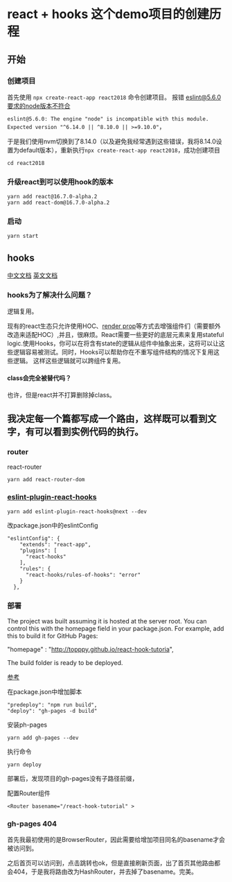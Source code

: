 # react + hooks 这个demo项目的创建历程

## 开始
### 创建项目

首先使用 `npx create-react-app react2018` 命令创建项目。
报错 eslint@5.6.0要求的node版本不符合

`eslint@5.6.0: The engine "node" is incompatible with this module. Expected version "^6.14.0 || ^8.10.0 || >=9.10.0"`，

于是我们使用nvm切换到了8.14.0（以及避免我经常遇到这些错误，我将8.14.0设置为default版本），重新执行`npx create-react-app react2018`，成功创建项目

`cd react2018`

### 升级react到可以使用hook的版本

```
yarn add react@16.7.0-alpha.2
yarn add react-dom@16.7.0-alpha.2
```

### 启动
```bash
yarn start
```

## hooks
[中文文档](https://react.docschina.org/docs/hooks-intro.html)
[英文文档](https://reactjs.org/docs/hooks-intro.html)

### hooks为了解决什么问题？
逻辑复用。

现有的react生态只允许使用HOC、[render prop](https://react.docschina.org/docs/render-props.html)等方式去增强组件们（需要额外改造来适配HOC）,并且，很麻烦。React需要一些更好的底层元素来复用stateful logic.使用Hooks，你可以在将含有state的逻辑从组件中抽象出来，这将可以让这些逻辑容易被测试。同时，Hooks可以帮助你在不重写组件结构的情况下复用这些逻辑。 这样这些逻辑就可以跨组件复用。

#### class会完全被替代吗？
也许，但是react并不打算删除掉class。

## 我决定每一个篇都写成一个路由，这样既可以看到文字，有可以看到实例代码的执行。
### router
react-router
```
yarn add react-router-dom
```

### [eslint-plugin-react-hooks](https://www.npmjs.com/package/eslint-plugin-react-hooks)

```
yarn add eslint-plugin-react-hooks@next --dev

```

改package.json中的eslintConfig

```
"eslintConfig": {
    "extends": "react-app",
    "plugins": [
      "react-hooks"
    ],
    "rules": {
      "react-hooks/rules-of-hooks": "error"
    }
  },
```

### 部署

The project was built assuming it is hosted at the server root.
You can control this with the homepage field in your package.json.
For example, add this to build it for GitHub Pages:

  "homepage" : "http://topppy.github.io/react-hook-tutoria",

The build folder is ready to be deployed.

[参考](https://medium.com/@_mariacheline/deploy-create-react-app-project-to-github-pages-2eb6deda5b89)

在package.json中增加脚本

```
"predeploy": "npm run build",
"deploy": "gh-pages -d build" 
```
安装ph-pages
```
yarn add gh-pages --dev
```
执行命令
```
yarn deploy
```
部署后，发现项目的gh-pages没有子路径前缀，

配置Router组件
```
<Router basename="/react-hook-tutorial" >
```

### gh-pages 404 

首先我最初使用的是BrowserRouter，因此需要给<BrowserRouter basename="/react-hook-tutorial" >增加项目同名的basename才会被访问到。

之后首页可以访问到，点击跳转也ok，但是直接刷新页面，出了首页其他路由都会404，于是我将路由改为HashRouter，并去掉了basename。完美。




